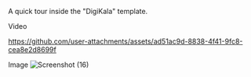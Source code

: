 A quick tour inside the "DigiKala" template.

Video

https://github.com/user-attachments/assets/ad51ac9d-8838-4f41-9fc8-cea8e2d8699f

Image
![Screenshot (16)](https://github.com/user-attachments/assets/a8118f46-f35e-4a27-a99e-0458bea5a155)
